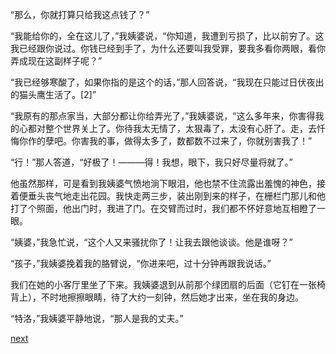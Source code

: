 
“那么，你就打算只给我这点钱了？”

“我能给你的，全在这儿了，”我姨婆说，“你知道，我遭到亏损了，比以前穷了。这我已经跟你说过。你钱已经到手了，为什么还要叫我受罪，要我多看你两眼，看你弄成现在这副样子呢？”

“我已经够寒酸了，如果你指的是这个的话，”那人回答说，“我现在只能过日伏夜出的猫头鹰生活了。[2]”

“我原有的那点家当，大部分都让你给弄光了，”我姨婆说，“这么多年来，你害得我的心都对整个世界关上了。你待我太无情了，太狠毒了，太没有心肝了。走，去忏悔你作的孽吧。你害我的事，做得太多了，数都数不过来了，你就别害我了！”

“行！”那人答道，“好极了！———得！我想，眼下，我只好尽量将就了。”

他虽然那样，可是看到我姨婆气愤地淌下眼泪，他也禁不住流露出羞愧的神色，接着便垂头丧气地走出花园。我快走两三步，装出刚到来的样子，在栅栏门那儿和他打了个照面，他出门时，我进了门。在交臂而过时，我们都不怀好意地互相瞪了一眼。

“姨婆，”我急忙说，“这个人又来骚扰你了！让我去跟他谈谈。他是谁呀？”

“孩子，”我姨婆挽着我的胳臂说，“你进来吧，过十分钟再跟我说话。”

我们在她的小客厅里坐了下来。我姨婆退到从前那个绿团扇的后面（它钉在一张椅背上），不时地擦擦眼睛，待了大约一刻钟，然后她才出来，坐在我的身边。

“特洛，”我姨婆平静地说，“那人是我的丈夫。”

[next](page611.md)